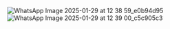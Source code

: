![WhatsApp Image 2025-01-29 at 12 38 59_e0b94d95](https://github.com/user-attachments/assets/23290001-eb70-4675-8238-3e98f7c65999)
![WhatsApp Image 2025-01-29 at 12 39 00_c5c905c3](https://github.com/user-attachments/assets/780ecff7-913d-41ea-b962-67dfcdb132f6)
